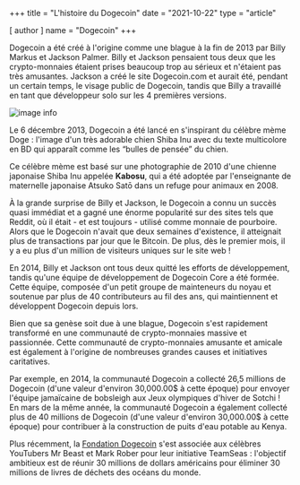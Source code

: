 +++
title = "L'histoire du Dogecoin"
date = "2021-10-22"
type = "article"

[ author ]
  name = "Dogecoin"
+++
 
Dogecoin a été créé à l'origine comme une blague à la fin de 2013 par Billy Markus et Jackson Palmer. Billy et Jackson pensaient tous deux que les crypto-monnaies étaient prises beaucoup trop au sérieux et n'étaient pas très amusantes. Jackson a créé le site Dogecoin.com et aurait été, pendant un certain temps, le visage public de Dogecoin, tandis que Billy a travaillé en tant que développeur solo sur les 4 premières versions.

![image info](/assets/images/dogepedia/12.png)

Le 6 décembre 2013, Dogecoin a été lancé en s'inspirant du célèbre mème Doge : l'image d'un très adorable chien Shiba Inu avec du texte multicolore en BD qui apparaît comme les “bulles de pensée” du chien. 


Ce célèbre mème est basé sur une photographie de 2010 d'une chienne japonaise Shiba Inu appelée **Kabosu**, qui a été adoptée par l'enseignante de maternelle japonaise Atsuko Satō dans un refuge pour animaux en 2008.  

À la grande surprise de Billy et Jackson, le Dogecoin a connu un succès quasi immédiat et a gagné une énorme popularité sur des sites tels que Reddit, où il était - et est toujours - utilisé comme monnaie de pourboire. Alors que le Dogecoin n'avait que deux semaines d'existence, il atteignait plus de transactions par jour que le Bitcoin. De plus, dès le premier mois, il y a eu plus d'un million de visiteurs uniques sur le site web !  

En 2014, Billy et Jackson ont tous deux quitté les efforts de développement, tandis qu'une équipe de développement de Dogecoin Core a été formée. Cette équipe, composée d'un petit groupe de mainteneurs du noyau et soutenue par plus de 40 contributeurs au fil des ans, qui maintiennent et développent Dogecoin depuis lors.

Bien que sa genèse soit due à une blague, Dogecoin s'est rapidement transformé en une communauté de crypto-monnaies massive et passionnée. Cette communauté de crypto-monnaies amusante et amicale est également à l'origine de nombreuses grandes causes et initiatives caritatives.  

Par exemple, en 2014, la communauté Dogecoin a collecté 26,5 millions de Dogecoin (d'une valeur d'environ 30,000.00$ à cette époque) pour envoyer l'équipe jamaïcaine de bobsleigh aux Jeux olympiques d'hiver de Sotchi ! En mars de la même année, la communauté Dogecoin a également collecté plus de 40 millions de Dogecoin (d'une valeur d'environ 30,000.00$ à cette époque) pour contribuer à la construction de puits d'eau potable au Kenya.  


Plus récemment, la [Fondation Dogecoin](https://foundation.dogecoin.com/) s'est associée aux célèbres YouTubers Mr Beast et Mark Rober pour leur initiative TeamSeas : l'objectif ambitieux est de réunir 30 millions de dollars américains pour éliminer 30 millions de livres de déchets des océans du monde.  